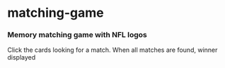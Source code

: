 # matching-game
### Memory matching game with NFL logos
Click the cards looking for a match. When all matches are found, winner displayed
